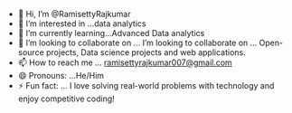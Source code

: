 - 👋 Hi, I’m @RamisettyRajkumar
- 👀 I’m interested in ...data analytics 
- 🌱 I’m currently learning...Advanced Data analytics 
- 💞️ I’m looking to collaborate on ... I’m looking to collaborate on ...
Open-source projects, Data science projects and web applications.
- 📫 How to reach me ... ramisettyrajkumar007@gmail.com
- 😄 Pronouns: ...He/Him
- ⚡ Fun fact: ... I love solving real-world problems with technology and enjoy competitive coding!

<!---
RamisettyRajkumar/RamisettyRajkumar is a ✨ special ✨ repository because its `README.md` (this file) appears on your GitHub profile.
You can click the Preview link to take a look at your changes.
--->
